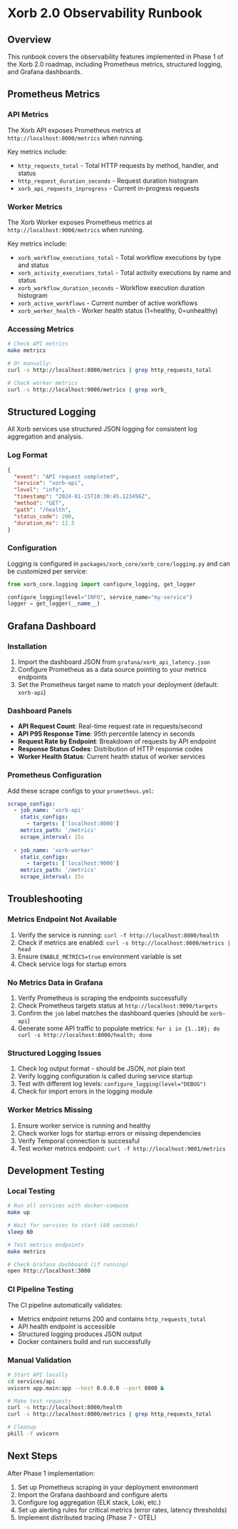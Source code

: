 # Xorb 2.0 Observability Runbook

## Overview
This runbook covers the observability features implemented in Phase 1 of the Xorb 2.0 roadmap, including Prometheus metrics, structured logging, and Grafana dashboards.

## Prometheus Metrics

### API Metrics
The Xorb API exposes Prometheus metrics at `http://localhost:8000/metrics` when running.

Key metrics include:
- `http_requests_total` - Total HTTP requests by method, handler, and status
- `http_request_duration_seconds` - Request duration histogram
- `xorb_api_requests_inprogress` - Current in-progress requests

### Worker Metrics  
The Xorb Worker exposes Prometheus metrics at `http://localhost:9000/metrics` when running.

Key metrics include:
- `xorb_workflow_executions_total` - Total workflow executions by type and status
- `xorb_activity_executions_total` - Total activity executions by name and status
- `xorb_workflow_duration_seconds` - Workflow execution duration histogram
- `xorb_active_workflows` - Current number of active workflows
- `xorb_worker_health` - Worker health status (1=healthy, 0=unhealthy)

### Accessing Metrics
```bash
# Check API metrics
make metrics

# Or manually:
curl -s http://localhost:8000/metrics | grep http_requests_total

# Check worker metrics  
curl -s http://localhost:9000/metrics | grep xorb_
```

## Structured Logging

All Xorb services use structured JSON logging for consistent log aggregation and analysis.

### Log Format
```json
{
  "event": "API request completed",
  "service": "xorb-api", 
  "level": "info",
  "timestamp": "2024-01-15T10:30:45.123456Z",
  "method": "GET",
  "path": "/health",
  "status_code": 200,
  "duration_ms": 12.5
}
```

### Configuration
Logging is configured in `packages/xorb_core/xorb_core/logging.py` and can be customized per service:

```python
from xorb_core.logging import configure_logging, get_logger

configure_logging(level="INFO", service_name="my-service")
logger = get_logger(__name__)
```

## Grafana Dashboard

### Installation
1. Import the dashboard JSON from `grafana/xorb_api_latency.json`
2. Configure Prometheus as a data source pointing to your metrics endpoints
3. Set the Prometheus target name to match your deployment (default: `xorb-api`)

### Dashboard Panels
- **API Request Count**: Real-time request rate in requests/second
- **API P95 Response Time**: 95th percentile latency in seconds  
- **Request Rate by Endpoint**: Breakdown of requests by API endpoint
- **Response Status Codes**: Distribution of HTTP response codes
- **Worker Health Status**: Current health status of worker services

### Prometheus Configuration
Add these scrape configs to your `prometheus.yml`:

```yaml
scrape_configs:
  - job_name: 'xorb-api'
    static_configs:
      - targets: ['localhost:8000']
    metrics_path: '/metrics'
    scrape_interval: 15s
    
  - job_name: 'xorb-worker'  
    static_configs:
      - targets: ['localhost:9000']
    metrics_path: '/metrics'
    scrape_interval: 15s
```

## Troubleshooting

### Metrics Endpoint Not Available
1. Verify the service is running: `curl -f http://localhost:8000/health`
2. Check if metrics are enabled: `curl -s http://localhost:8000/metrics | head`
3. Ensure `ENABLE_METRICS=true` environment variable is set
4. Check service logs for startup errors

### No Metrics Data in Grafana
1. Verify Prometheus is scraping the endpoints successfully
2. Check Prometheus targets status at `http://localhost:9090/targets`
3. Confirm the `job` label matches the dashboard queries (should be `xorb-api`)
4. Generate some API traffic to populate metrics: `for i in {1..10}; do curl -s http://localhost:8000/health; done`

### Structured Logging Issues
1. Check log output format - should be JSON, not plain text
2. Verify logging configuration is called during service startup
3. Test with different log levels: `configure_logging(level="DEBUG")`
4. Check for import errors in the logging module

### Worker Metrics Missing
1. Ensure worker service is running and healthy
2. Check worker logs for startup errors or missing dependencies
3. Verify Temporal connection is successful
4. Test worker metrics endpoint: `curl -f http://localhost:9001/metrics`

## Development Testing

### Local Testing
```bash
# Run all services with docker-compose
make up

# Wait for services to start (60 seconds)
sleep 60

# Test metrics endpoints
make metrics

# Check Grafana dashboard (if running)
open http://localhost:3000
```

### CI Pipeline Testing
The CI pipeline automatically validates:
- Metrics endpoint returns 200 and contains `http_requests_total`
- API health endpoint is accessible
- Structured logging produces JSON output
- Docker containers build and run successfully

### Manual Validation
```bash
# Start API locally
cd services/api
uvicorn app.main:app --host 0.0.0.0 --port 8000 &

# Make test requests
curl -s http://localhost:8000/health
curl -s http://localhost:8000/metrics | grep http_requests_total

# Cleanup
pkill -f uvicorn
```

## Next Steps

After Phase 1 implementation:
1. Set up Prometheus scraping in your deployment environment
2. Import the Grafana dashboard and configure alerts
3. Configure log aggregation (ELK stack, Loki, etc.)
4. Set up alerting rules for critical metrics (error rates, latency thresholds)
5. Implement distributed tracing (Phase 7 - OTEL)